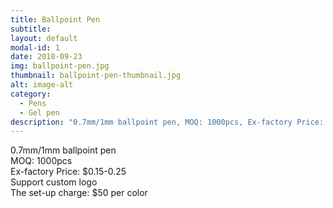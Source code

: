 ```yaml
---
title: Ballpoint Pen
subtitle: 
layout: default
modal-id: 1
date: 2018-09-23
img: ballpoint-pen.jpg
thumbnail: ballpoint-pen-thumbnail.jpg
alt: image-alt
category: 
  - Pens
  - Gel pen
description: "0.7mm/1mm ballpoint pen, MOQ: 1000pcs, Ex-factory Price: $0.15-0.25, Lead Time: 10-15 days, Accept custom logo"
---
```


0.7mm/1mm ballpoint pen<br>
MOQ: 1000pcs<br>
Ex-factory Price: $0.15-0.25<br>
Support custom logo<br>
The set-up charge: $50 per color<br>
